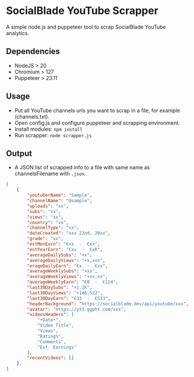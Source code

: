 # SocialBlade YouTube Scrapper
A simple node.js and puppeteer tool to scrap SocialBlade YouTube analytics.

## Dependencies
* NodeJS > 20
* Chromium > 127
* Puppeteer > 23.11

## Usage
* Put all YouTube channels urls you want to scrap in a file, for example (channels.txt).
* Open config.js and configure puppeteer and scrapping environment.
* Install modules: `npm install`
* Run scrapper: `node scrapper.js`

## Output
* A JSON list of scrapped info to a file with same name as channelsFilename with `.json`.
```json
[
    {
        "youtuberName": "Sample",
        "channelName": "@sample",
        "uploads": "xx",
        "subs": "xx",
        "views": "xx",
        "country": "xx",
        "channelType": "xx",
        "dateCreated": "xxx 22nd, 20xx",
        "grade": "xx",
        "estMonEarn": "€xx  -  €xx",
        "estYearEarn": "€xx  -  €xK",
        "averageDailySubs": "+x",
        "averageDailyViews": "+x,xxx",
        "erageDailyEarn": "€x  -  €xx",
        "averageWeeklySubs": "+xx",
        "averageWeeklyViews": "+xx,xx",
        "averageWeeklyEarn": "€8  -  €124",
        "last30DaySubs": "+1.1K",
        "last30DayViews": "+146,522",
        "last30DayEarn": "€33  -  €533",
        "headerBackground": "https://socialblade.dev/api/youtube/xxx",
        "avatar": "https://yt3.ggpht.com/xxx",
        "videosHeaders": [
            "•Date•",
            "Video Title",
            "Views",
            "Rating%",
            "Comments",
            "Est. Earnings"
        ],
        "recentVideos": []
    },
]
```